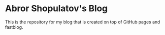 # Abror Shopulatov's Blog

This is the repository for my blog that is created on top of GitHub pages and fastblog.
